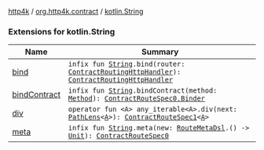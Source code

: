 [http4k](../../index.md) / [org.http4k.contract](../index.md) / [kotlin.String](./index.md)

### Extensions for kotlin.String

| Name | Summary |
|---|---|
| [bind](bind.md) | `infix fun `[`String`](https://kotlinlang.org/api/latest/jvm/stdlib/kotlin/-string/index.html)`.bind(router: `[`ContractRoutingHttpHandler`](../-contract-routing-http-handler/index.md)`): `[`ContractRoutingHttpHandler`](../-contract-routing-http-handler/index.md) |
| [bindContract](bind-contract.md) | `infix fun `[`String`](https://kotlinlang.org/api/latest/jvm/stdlib/kotlin/-string/index.html)`.bindContract(method: `[`Method`](../../org.http4k.core/-method/index.md)`): `[`ContractRouteSpec0.Binder`](../-contract-route-spec0/-binder/index.md) |
| [div](div.md) | `operator fun <A> any_iterable<A>.div(next: `[`PathLens`](../../org.http4k.lens/-path-lens/index.md)`<`[`A`](div.md#A)`>): `[`ContractRouteSpec1`](../-contract-route-spec1/index.md)`<`[`A`](div.md#A)`>` |
| [meta](meta.md) | `infix fun `[`String`](https://kotlinlang.org/api/latest/jvm/stdlib/kotlin/-string/index.html)`.meta(new: `[`RouteMetaDsl`](../-route-meta-dsl/index.md)`.() -> `[`Unit`](https://kotlinlang.org/api/latest/jvm/stdlib/kotlin/-unit/index.html)`): `[`ContractRouteSpec0`](../-contract-route-spec0/index.md) |
